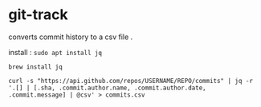 # git-track
converts commit history to a csv file . 


install : 
```sudo apt install jq ```

```brew install jq ```

```curl -s "https://api.github.com/repos/USERNAME/REPO/commits" | jq -r '.[] | [.sha, .commit.author.name, .commit.author.date, .commit.message] | @csv' > commits.csv ```
